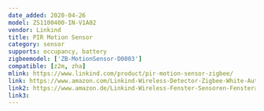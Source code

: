 ```yaml
---
date_added: 2020-04-26
model: ZS1100400-IN-V1A02
vendor: Linkind
title: PIR Motion Sensor
category: sensor
supports: occupancy, battery
zigbeemodel: ['ZB-MotionSensor-D0003']
compatible: [z2m, zha]
mlink: https://www.linkind.com/product/pir-motion-sensor-zigbee/
link: https://www.amazon.com/Linkind-Wireless-Detector-Zigbee-White-Automation/dp/B07Y9MST7Y
link2: https://www.amazon.de/Linkind-Wireless-Fenster-Sensoren-Fensteralarm/dp/B07YFF2Q4P
link3: 
---
```

